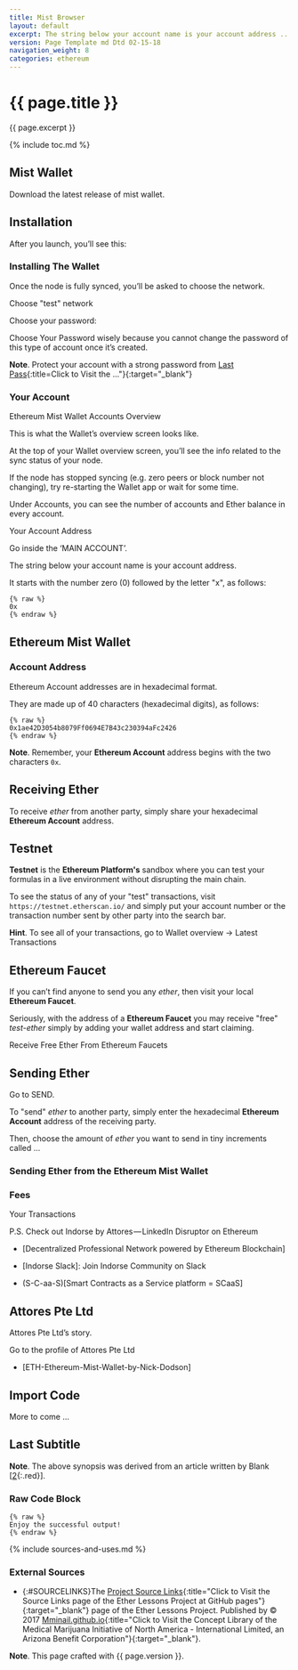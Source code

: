 ```yaml
---
title: Mist Browser
layout: default
excerpt: The string below your account name is your account address ...
version: Page Template md Dtd 02-15-18
navigation_weight: 8
categories: ethereum
---
```

# {{ page.title }}

{{ page.excerpt }}

{% include toc.md %}

## Mist Wallet

Download the latest release of mist wallet.

## Installation

After you launch, you’ll see this:

### Installing The Wallet

Once the node is fully synced, you’ll be asked to choose the network.

Choose "test" network

Choose your password:

Choose Your Password wisely because you cannot change the password of this type of account once it’s created.

**Note**. Protect your account with a strong password from [Last Pass](){:title=Click to Visit the ..."}{:target="_blank"}

### Your Account

Ethereum Mist Wallet Accounts Overview

This is what the Wallet’s overview screen looks like.

At the top of your Wallet overview screen, you’ll see the info related to the sync status of your node.

If the node has stopped syncing (e.g. zero peers or block number not changing), try re-starting the Wallet app or wait for some time.

Under Accounts, you can see the number of accounts and Ether balance in every account.

Your Account Address

Go inside the ‘MAIN ACCOUNT’.

The string below your account name is your account address.

It starts with the number zero (0) followed by the letter "x", as follows:

```liquid
{% raw %}
0x
{% endraw %}
```

## Ethereum Mist Wallet

### Account Address

Ethereum Account addresses are in hexadecimal format.

They are made up of 40 characters (hexadecimal digits), as follows:

```liquid
{% raw %}
0x1ae42D3054b8079Ff0694E7B43c230394aFc2426
{% endraw %}
```

**Note**. Remember, your **Ethereum Account** address begins with the two characters `0x`.

## Receiving Ether

To receive *ether* from another party, simply share your hexadecimal **Ethereum Account** address.

## Testnet

**Testnet** is the **Ethereum Platform's** sandbox where you can test your formulas in a live environment without disrupting the main chain.

To see the status of any of your "test" transactions, visit `https://testnet.etherscan.io/` and simply put your account number or the transaction number sent by other party into the search bar.

**Hint**. To see all of your transactions, go to Wallet overview → Latest Transactions

## Ethereum Faucet

If you can’t find anyone to send you any *ether*, then visit your local **Ethereum Faucet**.

Seriously, with the address of a **Ethereum Faucet** you may receive "free" *test-ether* simply by adding your wallet address and start claiming.

Receive Free Ether From Ethereum Faucets

## Sending Ether

Go to SEND.

To "send" *ether* to another party, simply enter the hexadecimal **Ethereum Account** address of the receiving party.

Then, choose the amount of *ether* you want to send in tiny increments called ...

### Sending Ether from the Ethereum Mist Wallet

### Fees 

Your Transactions

P.S. Check out Indorse by Attores — LinkedIn Disruptor on Ethereum

- [Decentralized Professional Network powered by Ethereum Blockchain]

- [Indorse Slack]: Join Indorse Community on Slack

- (S-C-aa-S)[Smart Contracts as a Service  platform = SCaaS] 

## Attores Pte Ltd

Attores Pte Ltd’s story.

Go to the profile of Attores Pte Ltd

- [ETH-Ethereum-Mist-Wallet-by-Nick-Dodson]

## Import Code

More to come ...

## Last Subtitle

**Note**. The above synopsis was derived from an article written by Blank [[2](#BLANK){:.red}].

### Raw Code Block

```liquid
{% raw %}
Enjoy the successful output!
{% endraw %}
```

{% include sources-and-uses.md %}

### External Sources

- {:#SOURCELINKS}The [Project Source Links](https://mminail.github.io/Ether/Source-Ether-Links.htm){:title="Click to Visit the Source Links page of the Ether Lessons Project at GitHub pages"}{:target="_blank"} page of the Ether Lessons Project. Published by © 2017 [Mminail.github.io](https://mminail.github.io/){:title="Click to Visit the Concept Library of the Medical Marijuana Initiative of North America - International Limited, an Arizona Benefit Corporation"}{:target="_blank"}.

**Note**. This page crafted with {{ page.version }}.
